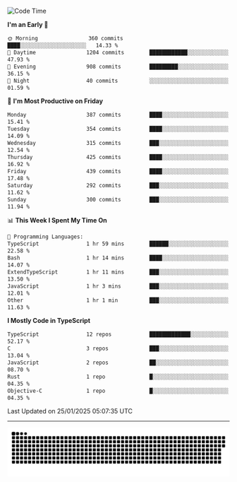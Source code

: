 <!--
<picture>
  <source
    srcset="https://github-readme-stats.vercel.app/api?username=kevinxft&show_icons=true&theme=dark"
    media="(prefers-color-scheme: dark)"
  />
  <source
    srcset="https://github-readme-stats.vercel.app/api?username=kevinxft&show_icons=true"
    media="(prefers-color-scheme: light), (prefers-color-scheme: no-preference)"
  />
  <img src="https://github-readme-stats.vercel.app/api?username=kevinxft&show_icons=true" />
</picture>
-->

<!--START_SECTION:waka-->
![Code Time](http://img.shields.io/badge/Code%20Time-3%2C050%20hrs%2018%20mins-blue)

**I'm an Early 🐤** 

```text
🌞 Morning                360 commits         ████░░░░░░░░░░░░░░░░░░░░░   14.33 % 
🌆 Daytime                1204 commits        ████████████░░░░░░░░░░░░░   47.93 % 
🌃 Evening                908 commits         █████████░░░░░░░░░░░░░░░░   36.15 % 
🌙 Night                  40 commits          ░░░░░░░░░░░░░░░░░░░░░░░░░   01.59 % 
```
📅 **I'm Most Productive on Friday** 

```text
Monday                   387 commits         ████░░░░░░░░░░░░░░░░░░░░░   15.41 % 
Tuesday                  354 commits         ████░░░░░░░░░░░░░░░░░░░░░   14.09 % 
Wednesday                315 commits         ███░░░░░░░░░░░░░░░░░░░░░░   12.54 % 
Thursday                 425 commits         ████░░░░░░░░░░░░░░░░░░░░░   16.92 % 
Friday                   439 commits         ████░░░░░░░░░░░░░░░░░░░░░   17.48 % 
Saturday                 292 commits         ███░░░░░░░░░░░░░░░░░░░░░░   11.62 % 
Sunday                   300 commits         ███░░░░░░░░░░░░░░░░░░░░░░   11.94 % 
```


📊 **This Week I Spent My Time On** 

```text
💬 Programming Languages: 
TypeScript               1 hr 59 mins        ██████░░░░░░░░░░░░░░░░░░░   22.58 % 
Bash                     1 hr 14 mins        ████░░░░░░░░░░░░░░░░░░░░░   14.07 % 
ExtendTypeScript         1 hr 11 mins        ███░░░░░░░░░░░░░░░░░░░░░░   13.50 % 
JavaScript               1 hr 3 mins         ███░░░░░░░░░░░░░░░░░░░░░░   12.01 % 
Other                    1 hr 1 min          ███░░░░░░░░░░░░░░░░░░░░░░   11.63 % 
```

**I Mostly Code in TypeScript** 

```text
TypeScript               12 repos            █████████████░░░░░░░░░░░░   52.17 % 
C                        3 repos             ███░░░░░░░░░░░░░░░░░░░░░░   13.04 % 
JavaScript               2 repos             ██░░░░░░░░░░░░░░░░░░░░░░░   08.70 % 
Rust                     1 repo              █░░░░░░░░░░░░░░░░░░░░░░░░   04.35 % 
Objective-C              1 repo              █░░░░░░░░░░░░░░░░░░░░░░░░   04.35 % 
```




 Last Updated on 25/01/2025 05:07:35 UTC
<!--END_SECTION:waka-->

---

<picture>
  <source media="(prefers-color-scheme: dark)" srcset="https://raw.githubusercontent.com/kevinxft/kevinxft/output/github-contribution-grid-snake-dark.svg">
  <source media="(prefers-color-scheme: light)" srcset="https://raw.githubusercontent.com/kevinxft/kevinxft/output/github-contribution-grid-snake.svg">
  <img alt="github contribution grid snake animation" src="https://raw.githubusercontent.com/kevinxft/kevinxft/output/github-contribution-grid-snake.svg">
</picture>